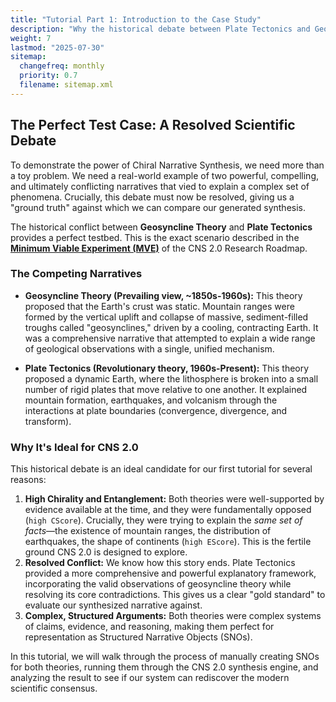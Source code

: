 ```yaml
---
title: "Tutorial Part 1: Introduction to the Case Study"
description: "Why the historical debate between Plate Tectonics and Geosyncline theory is a perfect test case for Chiral Narrative Synthesis."
weight: 7
lastmod: "2025-07-30"
sitemap:
  changefreq: monthly
  priority: 0.7
  filename: sitemap.xml
---
```


## The Perfect Test Case: A Resolved Scientific Debate

To demonstrate the power of Chiral Narrative Synthesis, we need more than a toy problem. We need a real-world example of two powerful, compelling, and ultimately conflicting narratives that vied to explain a complex set of phenomena. Crucially, this debate must now be resolved, giving us a "ground truth" against which we can compare our generated synthesis.

The historical conflict between **Geosyncline Theory** and **Plate Tectonics** provides a perfect testbed. This is the exact scenario described in the **[Minimum Viable Experiment (MVE)](/guides/cns-2.0-research-roadmap/chapter-2-minimum-viable-experiment/)** of the CNS 2.0 Research Roadmap.

### The Competing Narratives

-   **Geosyncline Theory (Prevailing view, ~1850s-1960s):** This theory proposed that the Earth's crust was static. Mountain ranges were formed by the vertical uplift and collapse of massive, sediment-filled troughs called "geosynclines," driven by a cooling, contracting Earth. It was a comprehensive narrative that attempted to explain a wide range of geological observations with a single, unified mechanism.

-   **Plate Tectonics (Revolutionary theory, 1960s-Present):** This theory proposed a dynamic Earth, where the lithosphere is broken into a small number of rigid plates that move relative to one another. It explained mountain formation, earthquakes, and volcanism through the interactions at plate boundaries (convergence, divergence, and transform).

### Why It's Ideal for CNS 2.0

This historical debate is an ideal candidate for our first tutorial for several reasons:

1.  **High Chirality and Entanglement:** Both theories were well-supported by evidence available at the time, and they were fundamentally opposed (`high CScore`). Crucially, they were trying to explain the *same set of facts*—the existence of mountain ranges, the distribution of earthquakes, the shape of continents (`high EScore`). This is the fertile ground CNS 2.0 is designed to explore.
2.  **Resolved Conflict:** We know how this story ends. Plate Tectonics provided a more comprehensive and powerful explanatory framework, incorporating the valid observations of geosyncline theory while resolving its core contradictions. This gives us a clear "gold standard" to evaluate our synthesized narrative against.
3.  **Complex, Structured Arguments:** Both theories were complex systems of claims, evidence, and reasoning, making them perfect for representation as Structured Narrative Objects (SNOs).

In this tutorial, we will walk through the process of manually creating SNOs for both theories, running them through the CNS 2.0 synthesis engine, and analyzing the result to see if our system can rediscover the modern scientific consensus.
